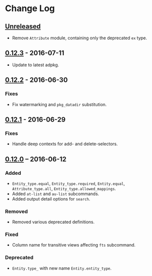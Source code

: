 # Change Log

## [Unreleased]
- Remove `Attribute` module, containing only the deprecated `ex` type.

## [0.12.3] - 2016-07-11
- Update to latest adpkg.

## [0.12.2] - 2016-06-30

### Fixes
- Fix watermarking and `pkg_datadir` substitution.

## [0.12.1] - 2016-06-29

### Fixes
- Handle deep contexts for add- and delete-selectors.

## [0.12.0] – 2016-06-12

### Added
- `Entity_type.equal`, `Entity_type.required`, `Entity.equal`,
  `Attribute_type.all`, `Entity_type.allowed_mappings`.
- Added `at-list` and `au-list` subcommands.
- Added output detail options for `search`.

### Removed
- Removed various deprecated definitions.

### Fixed
- Column name for transitive views affecting `fts` subcommand.

### Deprecated
- `Entity.type_` with new name `Entity.entity_type`.


[Unreleased]: https://github.com/paurkedal/subsocia/compare/0.12.3...HEAD
[0.12.3]: https://github.com/paurkedal/subsocia/compare/0.12.2...0.12.3
[0.12.2]: https://github.com/paurkedal/subsocia/compare/0.12.1...0.12.2
[0.12.1]: https://github.com/paurkedal/subsocia/compare/0.12.0...0.12.1
[0.12.0]: https://github.com/paurkedal/subsocia/compare/0.11...0.12.0
